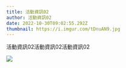 ```yaml
---
title: 活動資訊02
author: 活動資訊02
date: 2022-10-30T09:02:55.292Z
thumbnail: https://i.imgur.com/tDnuAN9.jpg
---
```

活動資訊02活動資訊02活動資訊02

![](https://i.imgur.com/tDnuAN9.jpg)